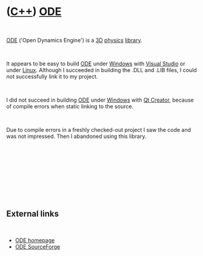 



 

 

 

 

 

([C++](Cpp.htm)) [ODE](CppOde.htm)
==================================

 

[ODE](CppOde.htm) ('Open Dynamics Engine') is a [3D](Cpp3d.htm)
[physics](CppPhysics.htm) [library](CppLibrary.htm).

 

It appears to be easy to build [ODE](CppOde.htm) under
[Windows](CppWindows.htm) with [Visual Studio](CppVisualStudio.htm) or
under [Linux](CppLinux.htm). Although I succeeded in building the .DLL
and .LIB files, I could not successfully link it to my project.

 

I did not succeed in building [ODE](CppOde.htm) under
[Windows](CppWindows.htm) with [Qt Creator](CppQtCreator.htm), because
of compile errors when static linking to the source.

 

Due to compile errors in a freshly checked-out project I saw the code
and was not impressed. Then I abandoned using this library.

 

 

 

 

 

External links
--------------

 

-   [ODE homepage](http://www.ode.org)
-   [ODE SourceForge](http://sourceforge.net/projects/opende)

 

 

 

 

 





 



